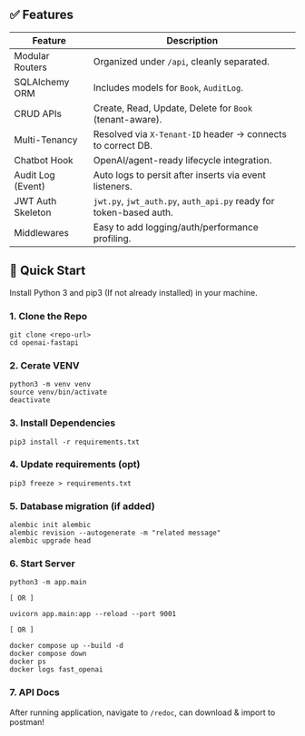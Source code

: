 ## ✅ Features

| Feature              | Description                                                        |
| -------------------- | ------------------------------------------------------------------ |
| Modular Routers   | Organized under `/api`, cleanly separated.                         |
| SQLAlchemy ORM    | Includes models for `Book`, `AuditLog`.                            |
| CRUD APIs         | Create, Read, Update, Delete for `Book` (tenant-aware).            |
| Multi-Tenancy     | Resolved via `X-Tenant-ID` header → connects to correct DB.        |
| Chatbot Hook      | OpenAI/agent-ready lifecycle integration.                          |
| Audit Log (Event) | Auto logs to persit after inserts via event listeners.             |
| JWT Auth Skeleton | `jwt.py`, `jwt_auth.py`, `auth_api.py` ready for token-based auth. |
| Middlewares       | Easy to add logging/auth/performance profiling.                    |

## 🚀 Quick Start

Install Python 3 and pip3 (If not already installed) in your machine.

### 1. Clone the Repo

```
git clone <repo-url>
cd openai-fastapi
```

### 2. Cerate VENV

```
python3 -m venv venv
source venv/bin/activate
deactivate
```

### 3. Install Dependencies

```
pip3 install -r requirements.txt
```

### 4. Update requirements (opt)

```
pip3 freeze > requirements.txt
```

### 5. Database migration (if added)

```
alembic init alembic
alembic revision --autogenerate -m "related message"
alembic upgrade head
```

### 6. Start Server

```
python3 -m app.main

[ OR ]

uvicorn app.main:app --reload --port 9001

[ OR ]

docker compose up --build -d
docker compose down
docker ps
docker logs fast_openai
```

### 7. API Docs

After running application, navigate to `/redoc`, can download & import to postman!
